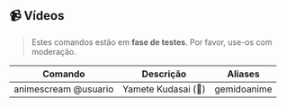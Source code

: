 ## 📹 Vídeos
> Estes comandos estão em **fase de testes**. Por favor, use-os com moderação.

| Comando | Descrição  | Aliases |
|--|--|--|
|animescream @usuario| Yamete Kudasai (🤔) |gemidoanime|

